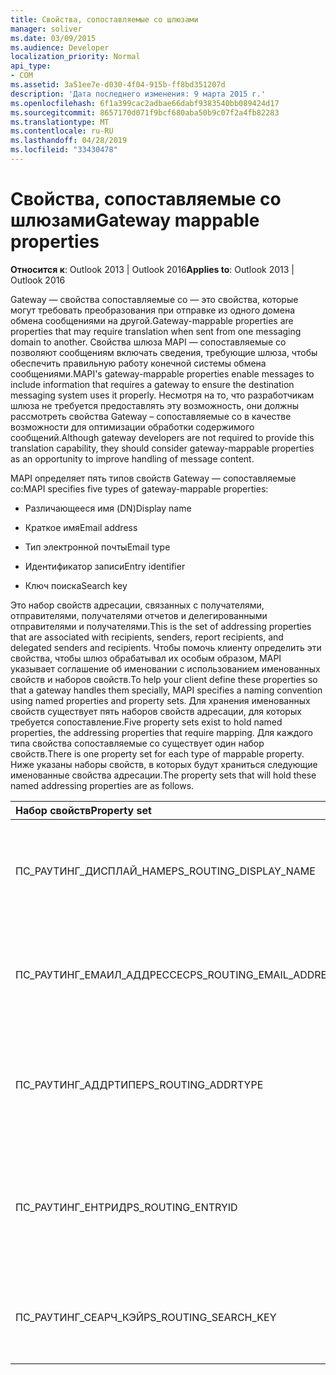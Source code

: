 ```yaml
---
title: Свойства, сопоставляемые со шлюзами
manager: soliver
ms.date: 03/09/2015
ms.audience: Developer
localization_priority: Normal
api_type:
- COM
ms.assetid: 3a51ee7e-d030-4f04-915b-ff8bd351207d
description: 'Дата последнего изменения: 9 марта 2015 г.'
ms.openlocfilehash: 6f1a399cac2adbae66dabf9383540bb089424d17
ms.sourcegitcommit: 8657170d071f9bcf680aba50b9c07f2a4fb82283
ms.translationtype: MT
ms.contentlocale: ru-RU
ms.lasthandoff: 04/28/2019
ms.locfileid: "33430478"
---
```

# <a name="gateway-mappable-properties"></a><span data-ttu-id="89e61-103">Свойства, сопоставляемые со шлюзами</span><span class="sxs-lookup"><span data-stu-id="89e61-103">Gateway mappable properties</span></span>

<span data-ttu-id="89e61-104">**Относится к**: Outlook 2013 | Outlook 2016</span><span class="sxs-lookup"><span data-stu-id="89e61-104">**Applies to**: Outlook 2013 | Outlook 2016</span></span> 
  
<span data-ttu-id="89e61-105">Gateway — свойства сопоставляемые со — это свойства, которые могут требовать преобразования при отправке из одного домена обмена сообщениями на другой.</span><span class="sxs-lookup"><span data-stu-id="89e61-105">Gateway-mappable properties are properties that may require translation when sent from one messaging domain to another.</span></span> <span data-ttu-id="89e61-106">Свойства шлюза MAPI — сопоставляемые со позволяют сообщениям включать сведения, требующие шлюза, чтобы обеспечить правильную работу конечной системы обмена сообщениями.</span><span class="sxs-lookup"><span data-stu-id="89e61-106">MAPI's gateway-mappable properties enable messages to include information that requires a gateway to ensure the destination messaging system uses it properly.</span></span> <span data-ttu-id="89e61-107">Несмотря на то, что разработчикам шлюза не требуется предоставлять эту возможность, они должны рассмотреть свойства Gateway – сопоставляемые со в качестве возможности для оптимизации обработки содержимого сообщений.</span><span class="sxs-lookup"><span data-stu-id="89e61-107">Although gateway developers are not required to provide this translation capability, they should consider gateway-mappable properties as an opportunity to improve handling of message content.</span></span>
  
<span data-ttu-id="89e61-108">MAPI определяет пять типов свойств Gateway — сопоставляемые со:</span><span class="sxs-lookup"><span data-stu-id="89e61-108">MAPI specifies five types of gateway-mappable properties:</span></span>
  
- <span data-ttu-id="89e61-109">Различающееся имя (DN)</span><span class="sxs-lookup"><span data-stu-id="89e61-109">Display name</span></span>
    
- <span data-ttu-id="89e61-110">Краткое имя</span><span class="sxs-lookup"><span data-stu-id="89e61-110">Email address</span></span>
    
- <span data-ttu-id="89e61-111">Тип электронной почты</span><span class="sxs-lookup"><span data-stu-id="89e61-111">Email type</span></span>
    
- <span data-ttu-id="89e61-112">Идентификатор записи</span><span class="sxs-lookup"><span data-stu-id="89e61-112">Entry identifier</span></span>
    
- <span data-ttu-id="89e61-113">Ключ поиска</span><span class="sxs-lookup"><span data-stu-id="89e61-113">Search key</span></span>
    
<span data-ttu-id="89e61-114">Это набор свойств адресации, связанных с получателями, отправителями, получателями отчетов и делегированными отправителями и получателями.</span><span class="sxs-lookup"><span data-stu-id="89e61-114">This is the set of addressing properties that are associated with recipients, senders, report recipients, and delegated senders and recipients.</span></span> <span data-ttu-id="89e61-115">Чтобы помочь клиенту определить эти свойства, чтобы шлюз обрабатывал их особым образом, MAPI указывает соглашение об именовании с использованием именованных свойств и наборов свойств.</span><span class="sxs-lookup"><span data-stu-id="89e61-115">To help your client define these properties so that a gateway handles them specially, MAPI specifies a naming convention using named properties and property sets.</span></span> <span data-ttu-id="89e61-116">Для хранения именованных свойств существует пять наборов свойств адресации, для которых требуется сопоставление.</span><span class="sxs-lookup"><span data-stu-id="89e61-116">Five property sets exist to hold named properties, the addressing properties that require mapping.</span></span> <span data-ttu-id="89e61-117">Для каждого типа свойства сопоставляемые со существует один набор свойств.</span><span class="sxs-lookup"><span data-stu-id="89e61-117">There is one property set for each type of mappable property.</span></span> <span data-ttu-id="89e61-118">Ниже указаны наборы свойств, в которых будут храниться следующие именованные свойства адресации.</span><span class="sxs-lookup"><span data-stu-id="89e61-118">The property sets that will hold these named addressing properties are as follows.</span></span>
  
|<span data-ttu-id="89e61-119">**Набор свойств**</span><span class="sxs-lookup"><span data-stu-id="89e61-119">**Property set**</span></span>|<span data-ttu-id="89e61-120">**Описание**</span><span class="sxs-lookup"><span data-stu-id="89e61-120">**Description**</span></span>|
|:-----|:-----|
|<span data-ttu-id="89e61-121">ПС_РАУТИНГ_ДИСПЛАЙ_НАМЕ</span><span class="sxs-lookup"><span data-stu-id="89e61-121">PS_ROUTING_DISPLAY_NAME</span></span>  <br/> |<span data-ttu-id="89e61-122">Содержит строковые свойства, используемые в качестве отображаемых имен.</span><span class="sxs-lookup"><span data-stu-id="89e61-122">Contains string properties used as display names.</span></span>  <br/> |
|<span data-ttu-id="89e61-123">ПС_РАУТИНГ_ЕМАИЛ_АДДРЕССЕС</span><span class="sxs-lookup"><span data-stu-id="89e61-123">PS_ROUTING_EMAIL_ADDRESSES</span></span>  <br/> |<span data-ttu-id="89e61-124">Содержит строковые свойства, используемые в качестве адресов электронной почты.</span><span class="sxs-lookup"><span data-stu-id="89e61-124">Contains string properties used as email addresses.</span></span>  <br/> |
|<span data-ttu-id="89e61-125">ПС_РАУТИНГ_АДДРТИПЕ</span><span class="sxs-lookup"><span data-stu-id="89e61-125">PS_ROUTING_ADDRTYPE</span></span>  <br/> |<span data-ttu-id="89e61-126">Содержит строковые свойства, используемые в качестве типов адресов электронной почты.</span><span class="sxs-lookup"><span data-stu-id="89e61-126">Contains string properties used as email address types.</span></span>  <br/> |
|<span data-ttu-id="89e61-127">ПС_РАУТИНГ_ЕНТРИД</span><span class="sxs-lookup"><span data-stu-id="89e61-127">PS_ROUTING_ENTRYID</span></span>  <br/> |<span data-ttu-id="89e61-128">Содержит двоичные свойства, используемые в качестве долгосрочных идентификаторов записей.</span><span class="sxs-lookup"><span data-stu-id="89e61-128">Contains binary properties used as long-term entry identifiers.</span></span>  <br/> |
|<span data-ttu-id="89e61-129">ПС_РАУТИНГ_СЕАРЧ_КЭЙ</span><span class="sxs-lookup"><span data-stu-id="89e61-129">PS_ROUTING_SEARCH_KEY</span></span>  <br/> |<span data-ttu-id="89e61-130">Содержит двоичные свойства, используемые в качестве ключей поиска.</span><span class="sxs-lookup"><span data-stu-id="89e61-130">Contains binary properties used as search keys.</span></span>  <br/> |
   

